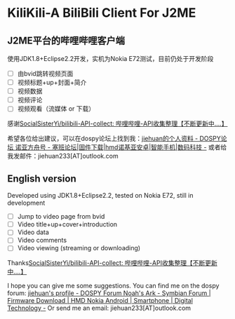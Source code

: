 # KiliKili-A BiliBili Client For J2ME

## J2ME平台的哔哩哔哩客户端

使用JDK1.8+Eclipse2.2开发，实机为Nokia E72测试，目前仍处于开发阶段

* [ ] 由bvid跳转视频页面
* [ ] 视频标题+up+封面+简介
* [ ] 视频数据
* [ ] 视频评论
* [ ] 视频观看（流媒体 or 下载）

感谢[SocialSisterYi/bilibili-API-collect: 哔哩哔哩-API收集整理【不断更新中....】](https://github.com/SocialSisterYi/bilibili-API-collect)
  
  希望各位给出建议，可以在dospy论坛上找到我：[jiehuan的个人资料 - DOSPY论坛 诺亚方舟号 - 塞班论坛|固件下载|hmd诺基亚安卓|智能手机|数码科技 -](https://www.dospy.wang/space-uid-45511.html)
  或者给我发邮件：jiehuan233[AT]outlook.com
  
  ## English version
  
  Developed using JDK1.8+Eclipse2.2, tested on Nokia E72, still in development
  
* [ ] Jump to video page from bvid
* [ ] Video title+up+cover+introduction
* [ ] Video data
* [ ] Video comments
* [ ] Video viewing (streaming or downloading)

Thanks[SocialSisterYi/bilibili-API-collect: 哔哩哔哩-API收集整理【不断更新中....】](https://github.com/SocialSisterYi/bilibili-API-collect)

I hope you can give me some suggestions. You can find me on the dospy forum: [jiehuan's profile - DOSPY Forum Noah's Ark - Symbian Forum | Firmware Download | HMD Nokia Android | Smartphone | Digital Technology -](https://www.dospy.wang/space-uid-45511.html)
Or send me an email: jiehuan233[AT]outlook.com
